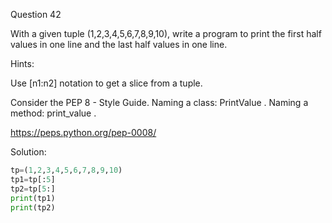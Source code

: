 Question 42

With a given tuple (1,2,3,4,5,6,7,8,9,10), write a program to print the first half values 
in one line and the last half values in one line.

Hints:

Use [n1:n2] notation to get a slice from a tuple.

Consider the PEP 8 - Style Guide. Naming a class: PrintValue . Naming a method: print_value .

https://peps.python.org/pep-0008/

Solution:

```python
tp=(1,2,3,4,5,6,7,8,9,10)
tp1=tp[:5]
tp2=tp[5:]
print(tp1)
print(tp2)
```
